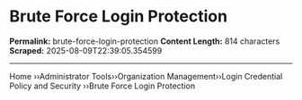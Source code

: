 # Brute Force Login Protection

**Permalink:** brute-force-login-protection
**Content Length:** 814 characters
**Scraped:** 2025-08-09T22:39:05.354599

---

Home &rsaquo;&rsaquo;Administrator Tools&rsaquo;&rsaquo;Organization Management&rsaquo;&rsaquo;Login Credential Policy and Security ››Brute Force Login Protection